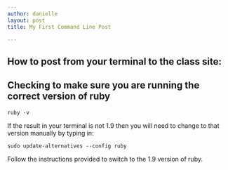 ```yaml
---
author: danielle
layout: post
title: My First Command Line Post

---
```

## How to post from your terminal to the class site:



## Checking to make sure you are running the correct version of ruby

```git
ruby -v
```
If the result in your terminal is not 1.9 then you will need to change to that version manually by typing in:

```git
sudo update-alternatives --config ruby
```
Follow the instructions provided to switch to the 1.9 version of ruby.
